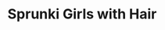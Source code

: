 ---
slug: sprunki-girls-with-hair-2594
title: Sprunki Girls with Hair
description: "Sprunki Girls with Hair is an exciting online game. Play for free directly in your browser!"
icon: /images/popular_mods/Sprunki Girls with Hair.png
url: https://wowtbc.net/sprunkin/girl-with-hair/index.html
previewImage: /images/popular_mods/Sprunki Girls with Hair.png
type: popular mods

# SEO配置
seo:
  title: "Sprunki Girls with Hair - Play Free Online Game | Fun Browser Games"
  description: "Sprunki Girls with Hair - Play this fun online game for free in your browser. No download required!"
  ogImage: "/images/popular_mods/Sprunki Girls with Hair.png"
  keywords: "sprunki-girls-with-hair-2594, online game, browser game, free game, popular mods game, play online"

videoUrls:
  - https://www.youtube.com/embed/example1
  - https://www.youtube.com/embed/example2

whyPlay:
  title: "Why Play Sprunki Girls with Hair?"
  items:
    - "Immersive Gameplay: Sprunki Girls with Hair offers an engaging and immersive gaming experience that will keep you entertained for hours"
    - "Challenging Levels: Test your skills with increasingly difficult challenges and obstacles"
    - "Beautiful Graphics: Enjoy stunning visuals and smooth animations that bring the game world to life"
    - "Regular Updates: New content and features are added regularly to keep the game fresh and exciting"
    - "Free to Play: Experience all the fun without spending a penny"
    - "Community Features: Connect with other players, share strategies, and compete for high scores"
    - "Cross-Platform: Play on any device with a web browser, no downloads required"

features:
  title: "Key Features of Sprunki Girls with Hair"
  image: "/images/popular_mods/Sprunki Girls with Hair.png"
  items:
    - "Intuitive Controls: Easy to learn controls make Sprunki Girls with Hair accessible for players of all skill levels"
    - "Multiple Game Modes: Enjoy various gameplay options that provide different challenges and experiences"
    - "Character Customization: Personalize your gaming experience with unique characters and items"
    - "Achievement System: Complete special tasks to earn rewards and recognition"
    - "Leaderboards: Compete with players worldwide and see who can achieve the highest scores"

characteristics:
  title: "Game Characteristics"
  image: "/images/popular_mods/Sprunki Girls with Hair.png"
  items:
    - "Genre: Popular mods game with elements of strategy and skill"
    - "Difficulty: Suitable for both casual gamers and those seeking a challenge"
    - "Play Time: Quick sessions or extended gameplay, depending on your preference"
    - "Art Style: Vibrant and engaging visuals that enhance the gaming experience"
    - "Sound Design: Immersive audio that complements the gameplay perfectly"

info: "Sprunki Girls with Hair is an exciting online game that offers players a unique and engaging gaming experience. With its intuitive controls, stunning visuals, and challenging gameplay, Sprunki Girls with Hair provides hours of entertainment for players of all ages and skill levels. Whether you're looking for a quick gaming session during a break or an extended play session, Sprunki Girls with Hair delivers an immersive experience that will keep you coming back for more. The game features multiple levels of increasing difficulty, ensuring that players are constantly challenged as they progress. With regular updates adding new content and features, Sprunki Girls with Hair remains fresh and exciting, providing endless entertainment options for its growing community of players."

howToPlayIntro: "Welcome to Sprunki Girls with Hair! This guide will walk you through the basics and help you master the game. Whether you're a beginner or looking to improve your skills, these tips and instructions will enhance your gaming experience."

howToPlaySteps:
  - title: "Getting Started"
    description: "Begin your Sprunki Girls with Hair adventure by familiarizing yourself with the controls. Use your keyboard or mouse to navigate through the game interface. The tutorial will guide you through the basic mechanics and help you understand the objectives."
  - title: "Understanding the Objectives"
    description: "In Sprunki Girls with Hair, your main goal is to progress through levels by completing specific objectives. Each level presents unique challenges that require different strategies and approaches."
  - title: "Mastering the Controls"
    description: "Practice using the controls to improve your precision and reaction time. Sprunki Girls with Hair requires quick reflexes and strategic thinking to overcome obstacles and defeat opponents."
  - title: "Utilizing Power-ups"
    description: "Collect power-ups throughout the game to enhance your abilities and overcome difficult challenges. Each power-up offers unique advantages that can be crucial for success."
  - title: "Developing Strategies"
    description: "As you progress in Sprunki Girls with Hair, develop effective strategies for different scenarios. Analyze patterns, anticipate challenges, and adapt your approach to maximize your performance."

faq:
  title: "Frequently Asked Questions about Sprunki Girls with Hair"
  items:
    - question: "Is Sprunki Girls with Hair free to play?"
      answer: "Yes, Sprunki Girls with Hair is completely free to play directly in your web browser. No downloads or purchases are required to enjoy the full game experience."
    - question: "Can I play Sprunki Girls with Hair on mobile devices?"
      answer: "Yes, Sprunki Girls with Hair is optimized for both desktop and mobile play. You can enjoy the game on any device with a web browser and internet connection."
    - question: "Are there any in-game purchases?"
      answer: "While Sprunki Girls with Hair is free to play, there may be optional in-game purchases available for cosmetic items or additional features that don't affect core gameplay."
    - question: "How often is Sprunki Girls with Hair updated?"
      answer: "The developers regularly update Sprunki Girls with Hair with new content, features, and improvements based on player feedback and game performance."
    - question: "Can I play Sprunki Girls with Hair offline?"
      answer: "Currently, Sprunki Girls with Hair requires an internet connection to play as it's a browser-based online game."
    - question: "Is Sprunki Girls with Hair suitable for children?"
      answer: "Yes, Sprunki Girls with Hair is designed to be family-friendly and suitable for players of all ages."
    - question: "How do I report bugs or issues?"
      answer: "If you encounter any problems while playing Sprunki Girls with Hair, you can report them through the game's support page or contact the developers directly through their website."
    - question: "Still Have Questions?"
      answer: "If you have additional questions about Sprunki Girls with Hair that aren't covered in this FAQ, please visit our support center or contact our customer service team for assistance."
---